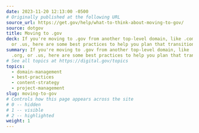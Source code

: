 ```yaml
---
date: 2023-11-20 12:13:00 -0500
# Originally published at the following URL
source_url: https://get.gov/help/what-to-think-about-moving-to-gov/
source: dotgov
title: Moving to .gov
deck: If you're moving to .gov from another top-level domain, like .com, .org,
  or .us, here are some best practices to help you plan that transition.
summary: If you're moving to .gov from another top-level domain, like .com,
  .org, or .us, here are some best practices to help you plan that transition.
# See all topics at https://digital.gov/topics
topics:
  - domain-management
  - best-practices
  - content-strategy
  - project-management
slug: moving-to-gov
# Controls how this page appears across the site
# 0 -- hidden
# 1 -- visible
# 2 -- highlighted
weight: 1
---
```

